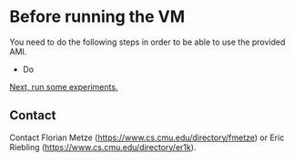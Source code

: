 # Before running the VM

You need to do the following steps in order to be able to use the provided AMI.

- Do

[Next, run some experiments.](IS2016-Running.md)

## Contact

Contact Florian Metze (<https://www.cs.cmu.edu/directory/fmetze>) or 
Eric Riebling (<https://www.cs.cmu.edu/directory/er1k>).
